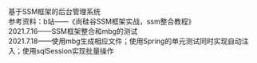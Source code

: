 基于SSM框架的后台管理系统  
参考资料：b站——《尚硅谷SSM框架实战，ssm整合教程》  
2021.7.16——SSM框架整合和mbg的测试  
2021.7.18——使用mbg生成相应文件；使用Spring的单元测试同时实现自动注入；使用sqlSession实现批量操作  
